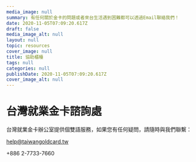 ```yaml
---
media_image: null
summary: 有任何關於金卡的問題或者來台生活遇到困難都可以透過Email聯絡我們！
date: 2020-11-05T07:09:20.617Z
draft: false
media_image_alt: null
layout: null
topic: resources
cover_image: null
title: 協助櫃檯
tags: null
categories: null
publishDate: 2020-11-05T07:09:20.617Z
cover_image_alt: null
---
```

# 台灣就業金卡諮詢處

台灣就業金卡辦公室提供個雙語服務，如果您有任何疑問，請隨時與我們聯繫：

help@taiwangoldcard.tw

+886 2-7733-7660